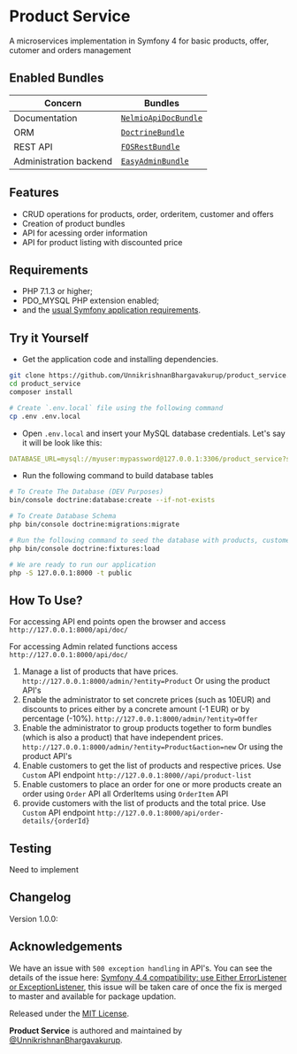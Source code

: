 # Product Service
A microservices implementation in Symfony 4 for basic products, offer, cutomer and orders management

## Enabled Bundles

Concern  | Bundles
-------  | -------
Documentation   | [`NelmioApiDocBundle`]
ORM      | [`DoctrineBundle`]
REST API | [`FOSRestBundle`]
Administration backend  | [`EasyAdminBundle`]

## Features
- CRUD operations for products, order, orderitem, customer and offers
- Creation of product bundles
- API for acessing order information
- API for product listing with discounted price

## Requirements
  * PHP 7.1.3 or higher;
  * PDO_MYSQL PHP extension enabled;
  * and the [usual Symfony application requirements][2].
  
## Try it Yourself

- Get the application code and installing dependencies.

```bash
git clone https://github.com/UnnikrishnanBhargavakurup/product_service.git
cd product_service
composer install

# Create `.env.local` file using the following command
cp .env .env.local
```

- Open `.env.local` and insert your MySQL database credentials. Let's say it will be look like this:
```yaml
DATABASE_URL=mysql://myuser:mypassword@127.0.0.1:3306/product_service?serverVersion=5.7
```

- Run the following command to build database tables

```bash
# To Create The Database (DEV Purposes)
bin/console doctrine:database:create --if-not-exists

# To Create Database Schema 
php bin/console doctrine:migrations:migrate

# Run the following command to seed the database with products, customers and offers
php bin/console doctrine:fixtures:load

# We are ready to run our application
php -S 127.0.0.1:8000 -t public
```

## How To Use?


For accessing API end points open the browser and access `http://127.0.0.1:8000/api/doc/`

For accessing Admin related functions access `http://127.0.0.1:8000/api/doc/`

1. Manage a list of products that have prices.
  `http://127.0.0.1:8000/admin/?entity=Product` Or using the product API's
2. Enable the administrator to set concrete prices (such as 10EUR) and discounts to prices either by a concrete amount (-1 EUR) or by percentage (-10%).
  `http://127.0.0.1:8000/admin/?entity=Offer`
3. Enable the administrator to group products together to form bundles (which is also a
product) that have independent prices.
  `http://127.0.0.1:8000/admin/?entity=Product&action=new` Or using the product API's
4. Enable customers to get the list of products and respective prices.
  Use `Custom` API endpoint `http://127.0.0.1:8000//api/product-list`  
5. Enable customers to place an order for one or more products
  create an order using `Order` API all OrderItems using `OrderItem` API
6. provide customers with the list of products and the total price.
  Use `Custom` API endpoint `http://127.0.0.1:8000/api/order-details/{orderId}`

## Testing

Need to implement

## Changelog

Version 1.0.0:

## Acknowledgements

We have an issue with `500 exception handling` in API's. You can see the details of the issue here: [Symfony 4.4 compatibility: use Either ErrorListener or ExceptionListener][3], this issue will be taken care of once the fix is merged to master and available for package updation.

Released under the [MIT License](http://www.opensource.org/licenses/mit-license.php).

**Product Service** is authored and maintained by [@UnnikrishnanBhargavakurup][1].

[1]: https://github.com/UnnikrishnanBhargavakurup
[2]: https://symfony.com/doc/current/reference/requirements.html
[3]: https://github.com/FriendsOfSymfony/FOSRestBundle/issues/2031

[`DoctrineBundle`]: https://github.com/doctrine/DoctrineBundle
[`NelmioApiDocBundle`]: https://github.com/nelmio/NelmioApiDocBundle
[`FOSRestBundle`]: https://github.com/FriendsOfSymfony/FOSRestBundle
[`EasyAdminBundle`]: https://github.com/EasyCorp/EasyAdminBundle
